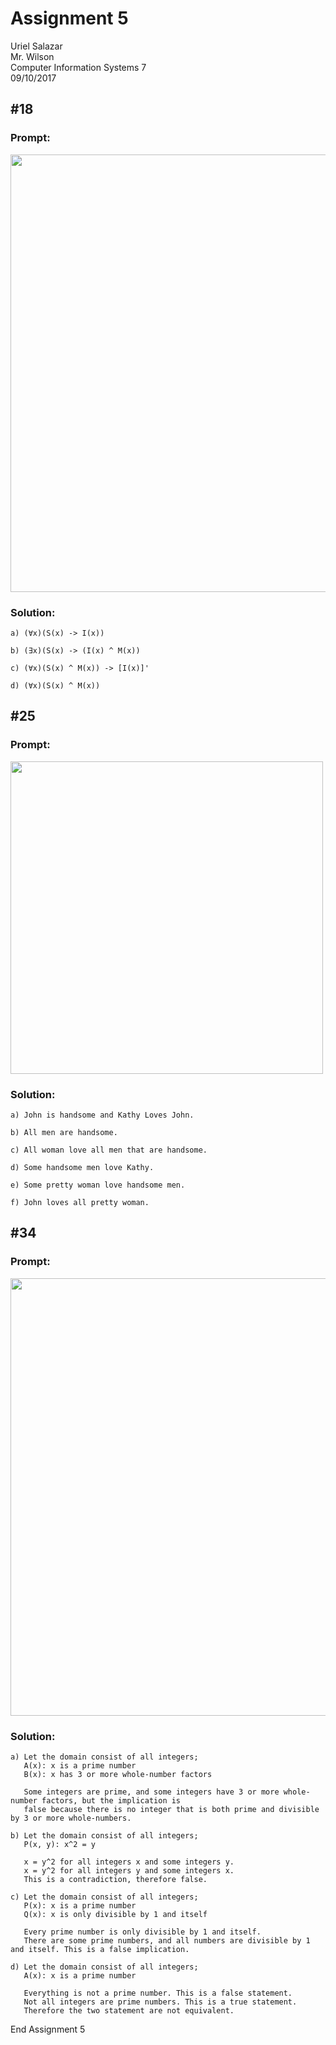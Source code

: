 # Assignment 5

Uriel Salazar  
Mr. Wilson  
Computer Information Systems 7  
09/10/2017


## &#35;18

### Prompt:

<img src="https://i.imgur.com/jf6si5w.png" width="700" />

### Solution:

```
a) (∀x)(S(x) -> I(x))

b) (∃x)(S(x) -> (I(x) ^ M(x))

c) (∀x)(S(x) ^ M(x)) -> [I(x)]'

d) (∀x)(S(x) ^ M(x))
```

## &#35;25

### Prompt:

<img src="https://i.imgur.com/UqmeXU0.png" width="500" />


### Solution:

```
a) John is handsome and Kathy Loves John.

b) All men are handsome.

c) All woman love all men that are handsome.

d) Some handsome men love Kathy.

e) Some pretty woman love handsome men.

f) John loves all pretty woman.
```

## &#35;34

### Prompt:

<img src="https://i.imgur.com/9GX0BS7.png" width="700" />

### Solution:

```
a) Let the domain consist of all integers;
   A(x): x is a prime number
   B(x): x has 3 or more whole-number factors
   
   Some integers are prime, and some integers have 3 or more whole-number factors, but the implication is
   false because there is no integer that is both prime and divisible by 3 or more whole-numbers.

b) Let the domain consist of all integers;
   P(x, y): x^2 = y
   
   x = y^2 for all integers x and some integers y.
   x = y^2 for all integers y and some integers x.
   This is a contradiction, therefore false.

c) Let the domain consist of all integers;
   P(x): x is a prime number
   Q(x): x is only divisible by 1 and itself
   
   Every prime number is only divisible by 1 and itself.
   There are some prime numbers, and all numbers are divisible by 1 and itself. This is a false implication.
   
d) Let the domain consist of all integers;
   A(x): x is a prime number
   
   Everything is not a prime number. This is a false statement.
   Not all integers are prime numbers. This is a true statement.
   Therefore the two statement are not equivalent.
```

End Assignment 5
